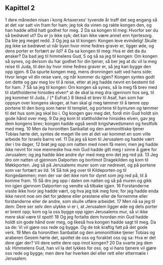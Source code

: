 ## Kapittel 2

1 dere måneden nisan i kong Artaxerxes' tyvende år traff det seg engang så at det var satt vin fram for ham; jeg tok da vinen og rakte kongen den, og han hadde alltid hatt godhet for meg.
2 Da sa kongen til meg: Hvorfor ser du så bedrøvet ut? Du er jo ikke syk; det kan ikke være annet enn hjertesorg. Da ble jeg meget redd.
3 Og jeg sa til kongen: Kongen leve evindelig! Skulle jeg ikke se bedrøvet ut når byen hvor mine fedres graver er, ligger øde, og dens porter er fortært av ild?
4 Da sa kongen til meg: Hva er det da du ønsker? Da bad jeg til himmelens Gud,
5 og så sa jeg til kongen: Om kongen så synes, og dersom du har godhet for din tjener, så ber jeg at du vil la meg reise til Juda, til den by hvor mine fedres graver er, så jeg kan bygge den opp igjen.
6 Da spurte kongen meg, mens dronningen satt ved hans side: Hvor lenge vil din reise vare, og når kommer du igjen? Kongen syntes godt om dette og gav meg lov til å reise, etter at jeg hadde nevnt en bestemt tid for ham.
7 Så sa jeg til kongen: Om kongen så synes, så la meg få brev med til stattholderne hinsides elven* at de skal la meg dra igjennom hos seg, til jeg kommer til Juda, / {* Eufrat.}
8 likeså et brev til Asaf, han som har oppsyn over kongens skoger, at han skal gi meg tømmer til å tømre opp portene til den borg som hører til templet, og portene til bymuren og tømmer til det hus som jeg skal bo i. Og kongen gav meg det, fordi min Gud holdt sin gode hånd over meg.
9 Da jeg kom til stattholderne hinsides elven, gav jeg dem kongens brev; kongen hadde også sendt krigshøvedsmenn og hestfolk med meg.
10 Men da horonitten Sanballat og den ammonittiske tjener Tobias hørte det, syntes de meget ille om at det var kommet en som ville arbeide for Israels barns vel.
11 Da jeg så kom til Jerusalem og hadde vært der i tre dager,
12 brøt jeg opp om natten med noen få menn; men jeg hadde ikke nevnt for noe menneske hva min Gud hadde gitt meg i sinne å gjøre for Jerusalem; og jeg hadde ikke andre dyr med meg enn det jeg red på.
13 Jeg dro om natten ut gjennom Dalporten og bortimot Dragekilden og kom til Møkkporten. Jeg så på Jerusalems murer som var nedrevet, og på portene som var fortært av ild.
14 Så tok jeg over til Kildeporten og til Kongedammen; men der var det ikke rom for dyret som jeg red på, til å komme fram.
15 Så dro jeg opp i dalen om natten og så på muren og gikk inn igjen gjennom Dalporten og vendte så tilbake igjen.
16 Forstanderne visste ikke hvor jeg hadde vært, og hva jeg tok meg fore; for jeg hadde enda ikke nevnt noe om det for jødene eller prestene eller de fornemme eller forstanderne eller de andre, som skulle utføre arbeidet.
17 Men nå sa jeg til dem: Dere ser selv den ulykke vi er i, at Jerusalem ligger øde og dets porter er brent opp; kom og la oss bygge opp igjen Jerusalems mur, så vi ikke mere skal være til spott!
18 Og jeg fortalte dem hvordan min Gud hadde holdt sin gode hånd over meg, og likeså hva kongen hadde sagt til meg. Da sa de: Vi vil gjøre oss rede og bygge. Og de tok kraftig fatt på det gode verk.
19 Men da horonitten Sanballat og den ammonittiske tjener Tobias og araberen Gesem hørte det, spottet de oss og foraktet oss og sa: Hva er det dere gjør der? Vil dere sette dere opp imot kongen?
20 Da svarte jeg dem så: Himmelens Gud, han vil la det lykkes for oss, og vi hans tjenere vil gjøre oss rede og bygge; men dere har hverken del eller rett eller ettermæle i Jerusalem.
